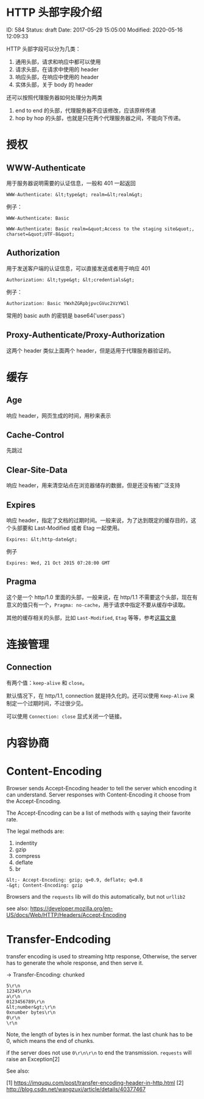 # HTTP 头部字段介绍


ID: 584
Status: draft
Date: 2017-05-29 15:05:00
Modified: 2020-05-16 12:09:33


HTTP 头部字段可以分为几类：

1. 通用头部，请求和响应中都可以使用
2. 请求头部，在请求中使用的 header
3. 响应头部，在响应中使用的 header
4. 实体头部，关于 body 的 header

还可以按照代理服务器如何处理分为两类

1. end to end 的头部，代理服务器不应该修改，应该原样传递
2. hop by hop 的头部，也就是只在两个代理服务器之间，不能向下传递。


# 授权

## WWW-Authenticate

用于服务器说明需要的认证信息，一般和 401 一起返回

```
WWW-Authenticate: &lt;type&gt; realm=&lt;realm&gt;
```

例子：

```
WWW-Authenticate: Basic

WWW-Authenticate: Basic realm=&quot;Access to the staging site&quot;, charset=&quot;UTF-8&quot;
```

## Authorization

用于发送客户端的认证信息，可以直接发送或者用于响应 401

```
Authorization: &lt;type&gt; &lt;credentials&gt;
```

例子：

```
Authorization: Basic YWxhZGRpbjpvcGVuc2VzYW1l
```

常用的 basic auth 的密钥是 base64('user:pass')

## Proxy-Authenticate/Proxy-Authorization

这两个 header 类似上面两个 header，但是适用于代理服务器验证的。

# 缓存

## Age

响应 header，网页生成的时间，用秒来表示

## Cache-Control

先跳过

## Clear-Site-Data

响应 header，用来清空站点在浏览器储存的数据，但是还没有被广泛支持

## Expires

响应 header，指定了文档的过期时间。一般来说，为了达到既定的缓存目的，这个头部要和 Last-Modified 或者 Etag 一起使用。

```
Expires: &lt;http-date&gt;
```

例子

```
Expires: Wed, 21 Oct 2015 07:28:00 GMT
```

## Pragma

这个是一个 http/1.0 里面的头部，一般来说，在 http/1.1 不需要这个头部，现在有意义的值只有一个，`Pragma: no-cache`，用于请求中指定不要从缓存中读取。

其他的缓存相关的头部，比如 `Last-Modified`, `Etag` 等等，参考[这篇文章](http://yifei.me/note/64)

# 连接管理

## Connection

有两个值：`keep-alive` 和 `close`。

默认情况下，在 http/1.1, connection 就是持久化的。还可以使用 `Keep-Alive` 来制定一个过期时间，不过很少见。

可以使用 `Connection: close` 显式关闭一个链接。

# 内容协商

## 


# Content-Encoding

Browser sends Accept-Encoding header to tell the server which encoding it can understand. Server responses with Content-Encoding it choose from the Accept-Encoding.

The Accept-Encoding can be a list of methods with `q` saying their favorite rate.

The legal methods are:

1. indentity
2. gzip
3. compress
4. deflate
5. br

```
&lt;- Accept-Encoding: gzip; q=0.9, deflate; q=0.8
-&gt; Content-Encoding: gzip
```

Browsers and the `requests` lib will do this automatically, but not `urllib2`

see also: https://developer.mozilla.org/en-US/docs/Web/HTTP/Headers/Accept-Encoding

# Transfer-Endcoding

transfer encoding is used to streaming http response, Otherwise, the server has to generate the whole response, and then serve it.

-> Transfer-Encoding: chunked

```
5\r\n
12345\r\n
a\r\n
0123456789\r\n
&lt;number&gt;\r\n
0xnumber bytes\r\n
0\r\n
\r\n
```

Note, the length of bytes is in hex number format. the last chunk has to be 0, which means the end of chunks.

if the server does not use `0\r\n\r\n` to end the transmission. `requests` will raise an Exception[2]

See also:

[1] https://imququ.com/post/transfer-encoding-header-in-http.html
[2] http://blog.csdn.net/wangzuxi/article/details/40377467